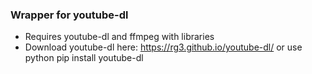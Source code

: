 ### Wrapper for youtube-dl

* Requires youtube-dl and ffmpeg with libraries
* Download youtube-dl here: https://rg3.github.io/youtube-dl/ or use python pip install youtube-dl
